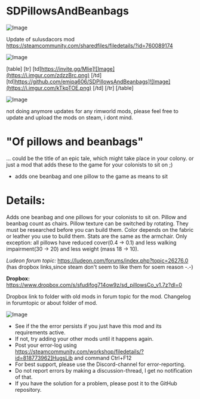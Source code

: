 # SDPillowsAndBeanbags

![Image](https://i.imgur.com/WAEzk68.png)

Update of sulusdacors mod
https://steamcommunity.com/sharedfiles/filedetails/?id=760089174

![Image](https://i.imgur.com/7Gzt3Rg.png)


[table]
	[tr]
		[td]https://invite.gg/Mlie]![Image](https://i.imgur.com/zdzzBrc.png)
[/td]
		[td]https://github.com/emipa606/SDPillowsAndBeanbags]![Image](https://i.imgur.com/kTkpTOE.png)
[/td]
	[/tr]
[/table]
	
![Image](https://i.imgur.com/NOW7jU1.png)


not doing anymore updates for any rimworld mods, please feel free to update and upload the mods on steam, i dont mind.

# &quot;Of pillows and beanbags&quot;

	
... could be the title of an epic tale, which might take place in your colony. or just a mod that adds  these to the game for your colonists to sit on ;)

- adds one beanbag and one pillow to the game as means to sit

# Details:


Adds one beanbag and one pillows for your colonists to sit on. Pillow and beanbag count as chairs. Pillow texture can be switched by rotating. They must be researched before you can build them. Color depends on the fabric or leather you use to build them.
Stats are the same as the armchair. Only exception: all pillows have reduced cover(0.4 -&gt; 0.1) and less walking impairment(30 -&gt; 20) and less weight (mass 18 -&gt; 10).

*Ludeon forum topic:*
https://ludeon.com/forums/index.php?topic=26276.0
(has dropbox links,since steam don&apos;t seem to like them for soem reason -.-)

**Dropbox:** https://www.dropbox.com/s/sfudifog714ow9z/sd_pillowsCo_v1.7z?dl=0

Dropbox link to folder with old mods in forum topic for the mod.
Changelog in forumtopic or about folder of mod.


![Image](https://i.imgur.com/Rs6T6cr.png)



-  See if the the error persists if you just have this mod and its requirements active.
-  If not, try adding your other mods until it happens again.
-  Post your error-log using https://steamcommunity.com/workshop/filedetails/?id=818773962]HugsLib and command Ctrl+F12
-  For best support, please use the Discord-channel for error-reporting.
-  Do not report errors by making a discussion-thread, I get no notification of that.
-  If you have the solution for a problem, please post it to the GitHub repository.



